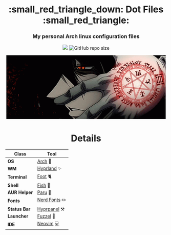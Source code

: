 <div align="center">
    <h1>:small_red_triangle_down: Dot Files  :small_red_triangle:</h1>
    <h3>My personal Arch linux configuration files </h3>
</div>

<div align="center">

![](https://img.shields.io/github/last-commit/dulcean/DulceanDotfiles?display_timestamp=author&style=for-the-badge&logoColor=%23f6784f&color=%23ff4100)
![GitHub repo size](https://img.shields.io/github/repo-size/dulcean/DulceanDotfiles?style=for-the-badge&color=%23f44336)

</div>

<div align="center">

![](https://github.com/dulcean/DulceanDotfiles/raw/main/gifs/alucard.gif)
</div>

<div align="center">

# Details

| **Class**          | **Tool**                                                                                 |
|---------------------|------------------------------------------------------------------------------------------|
| **OS**             | [Arch](https://archlinux.org/) 🍣                                                       |
| **WM**             | [Hyprland](https://hyprland.org/) ✨                                                    |
| **Terminal**       | [Foot](https://codeberg.org/dnkl/foot) 🐈                                               |
| **Shell**          | [Fish](https://fishshell.com/) 🌌                                                      |
| **AUR Helper**     | [Paru](https://github.com/morganamilo/paru) 🍦                                          |
| **Fonts**          | [Nerd Fonts](https://www.nerdfonts.com/) ✏️                                             |
| **Status Bar**     | [Hyprpanel](https://hyprpanel.com/) ⚒️                                                  |
| **Launcher**       | [Fuzzel](https://codeberg.org/dnkl/fuzzel) 🚀                                           |
| **IDE**            | [Neovim](https://neovim.io/) 💻                                                        |

</div>


